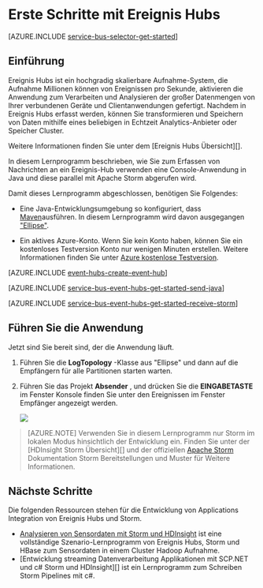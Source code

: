 <properties
    pageTitle="Erste Schritte mit Ereignis Hubs in Java mit Apache Storm | Microsoft Azure"
    description="Führen Sie dieses Lernprogramm den Einstieg in Azure Ereignis Hubs; Senden von Ereignissen mit Java und diese in einem Cluster Apache Storm empfangen."
    services="event-hubs"
    documentationCenter=""
    authors="fsautomata"
    manager="timlt"
    editor=""/>

<tags
    ms.service="event-hubs"
    ms.workload="na"
    ms.tgt_pltfrm="na"
    ms.devlang="na"
    ms.topic="article"
    ms.date="09/06/2016"
    ms.author="sethm"/>

# <a name="get-started-with-event-hubs"></a>Erste Schritte mit Ereignis Hubs

[AZURE.INCLUDE [service-bus-selector-get-started](../../includes/service-bus-selector-get-started.md)]

## <a name="introduction"></a>Einführung

Ereignis Hubs ist ein hochgradig skalierbare Aufnahme-System, die Aufnahme Millionen können von Ereignissen pro Sekunde, aktivieren die Anwendung zum Verarbeiten und Analysieren der großer Datenmengen von Ihrer verbundenen Geräte und Clientanwendungen gefertigt. Nachdem in Ereignis Hubs erfasst werden, können Sie transformieren und Speichern von Daten mithilfe eines beliebigen in Echtzeit Analytics-Anbieter oder Speicher Cluster.

Weitere Informationen finden Sie unter dem [Ereignis Hubs Übersicht][].

In diesem Lernprogramm beschrieben, wie Sie zum Erfassen von Nachrichten an ein Ereignis-Hub verwenden eine Console-Anwendung in Java und diese parallel mit Apache Storm abgerufen wird.

Damit dieses Lernprogramm abgeschlossen, benötigen Sie Folgendes:

+ Eine Java-Entwicklungsumgebung so konfiguriert, dass [Maven](http://maven.apache.org/)ausführen. In diesem Lernprogramm wird davon ausgegangen ["Ellipse"](https://www.eclipse.org/).

+ Ein aktives Azure-Konto. Wenn Sie kein Konto haben, können Sie ein kostenloses Testversion Konto nur wenigen Minuten erstellen. Weitere Informationen finden Sie unter [Azure kostenlose Testversion](https://azure.microsoft.com/pricing/free-trial/).

[AZURE.INCLUDE [event-hubs-create-event-hub](../../includes/event-hubs-create-event-hub.md)]

[AZURE.INCLUDE [service-bus-event-hubs-get-started-send-java](../../includes/service-bus-event-hubs-get-started-send-java.md)]


[AZURE.INCLUDE [service-bus-event-hubs-get-started-receive-storm](../../includes/service-bus-event-hubs-get-started-receive-storm.md)]

## <a name="run-the-applications"></a>Führen Sie die Anwendung

Jetzt sind Sie bereit sind, der die Anwendung läuft.

1.  Führen Sie die **LogTopology** -Klasse aus "Ellipse" und dann auf die Empfängern für alle Partitionen starten warten.

2.  Führen Sie das Projekt **Absender** , und drücken Sie die **EINGABETASTE** im Fenster Konsole finden Sie unter den Ereignissen im Fenster Empfänger angezeigt werden.

    ![][22]

> [AZURE.NOTE] Verwenden Sie in diesem Lernprogramm nur Storm im lokalen Modus hinsichtlich der Entwicklung ein. Finden Sie unter der [HDInsight Storm Übersicht][] und der offiziellen [Apache Storm][] Dokumentation Storm Bereitstellungen und Muster für Weitere Informationen.

## <a name="next-steps"></a>Nächste Schritte

Die folgenden Ressourcen stehen für die Entwicklung von Applications Integration von Ereignis Hubs und Storm.

- [Analysieren von Sensordaten mit Storm und HDInsight] ist eine vollständige Szenario-Lernprogramm von Ereignis Hubs, Storm und HBase zum Sensordaten in einem Cluster Hadoop Aufnahme.
- [Entwicklung streaming Datenverarbeitung Applikationen mit SCP.NET und c# Storm und HDInsight][] ist ein Lernprogramm zum Schreiben Storm Pipelines mit c#.

<!-- Images. -->
[22]: ./media/event-hubs-java-storm-getstarted/receive-storm2.png

<!-- Links -->
[Azure classic portal]: https://manage.windowsazure.com/
[Event Processor Host]: https://www.nuget.org/packages/Microsoft.Azure.ServiceBus.EventProcessorHost
[Ereignis Hubs (Übersicht)]: event-hubs-overview.md

[Apache Storm]: https://storm.incubator.apache.org
[HDInsight Storm (Übersicht)]: ../hdinsight/hdinsight-storm-overview.md
[Analysieren von Sensordaten mit Storm und HDInsight]: ../hdinsight/hdinsight-storm-sensor-data-analysis.md
[Entwickeln Sie streaming Datenverarbeitung Applikationen mit SCP.NET und c# Storm und HDInsight]: ../hdinsight/hdinsight-storm-develop-csharp-visual-studio-topology.md
 